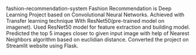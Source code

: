 fashion-recommendation-system
Fashion Recommendation is Deep Learning Project based on Convolutional Neural Networks. Achieved with Transfer learning technique With ResNet50(pre-trained model on imagenet). Used ResNet50 model for feature extraction and building model. Predicted the top 5 images closer to given input image with help of Nearest Neighbors algorithm based on euclidian distance. Converted the project on Streamlit website using Flask.
